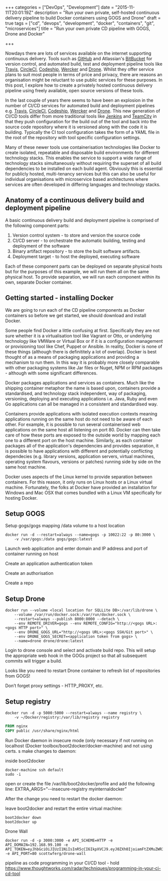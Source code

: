 +++
categories = ["DevOps", "Development"]
date = "2015-11-11T20:01:19Z"
description = "Run your own private, self-hosted continuous delivery pipeline to build Docker containers using GOGS and Drone"
draft = true
tags = ["cd", "devops", "development", "docker", "containers", "git", "microservices"]
title = "Run your own private CD pipeline with GOGS, Drone and Docker"

+++

Nowdays there are lots of services available on the internet supporting continuous delivery.  Tools such as [GitHub](http://github.com/) and Atlassian's [BitBucket](http://bitbucket.org/) for version control, and automated build, test and deployment pipeline tools like [Travis](http://travis-ci.com), [CircleCI](http://circleci.com), [Codeship](http://www.codeship.com), [Wercker](http://wercker.com) and [Drone](http://drone.io).  Whilst they offer service plans to suit most people in terms of price and privacy, there are reasons an organisation might be reluctant to use public services for these purposes.  In this post, I explore how to create a privately hosted continuous delivery pipeline using freely available, open source versions of these tools.  

In the last couple of years there seems to have been an explosion in the number of CI/CD services for automated build and deployment pipelines e.g. [Travis](http://travis-ci.com), [CircleCI](http://circleci.com), [Codeship](http://www.codeship.com), [Wercker](http://wercker.com) and [Drone](http://drone.io).  This new generation of CI/CD tools differ from more traditional tools like [Jenkins](https://jenkins-ci.org/) and [TeamCity](https://www.jetbrains.com/teamcity/) in that they push configuration for the build out of the tool and back into the source code repository where it is versioned along with the code it is building.  Typically the CI tool configuration takes the form of a YAML file in the root of the repository with tool specific configuration settings.  

Many of these newer tools use containerisation technologies like Docker to create isolated, repeatable and disposable build environments for different technology stacks.  This enables the service to support a wide range of technology stacks simultaneously without requiring the superset of all build dependencies to be installed on each build agent.  Obviously this is essential for publicly hosted, multi-tenancy services but this can also be useful for individual organisations with microservice based architectures where services are often developed in differing languages and technology stacks. 

## Anatomy of a continuous delivery build and deployment pipeline

A basic continuous delivery build and deployment pipeline is comprised of the following component parts:

1. Version control system - to store and version the source code
2. CI/CD server - to orchestrate the automatic building, testing and deployment of the software
3. Binary artifact repository - to store the built software artifacts.
4. Deployment target - to host the deployed, executing software

Each of these component parts can be deployed on separate physical hosts but for the purposes of this example, we will run them all on the same physical host.  To provide separation, we will run each component within its own, separate Docker container.

## Getting started - installing Docker

We are going to run each of the CD pipeline components as Docker containers so before we get started, we should download and install Docker.  

Some people find Docker a little confusing at first.  Specifically they are not sure whether it is a virtualisation tool like Vagrant or Otto, or underlying technology like VMWare or Virtual Box or if it is a configuration management or provisioning tool like Chef, Puppet or Ansible.  In reality, Docker is none of these things (although there is definititely a lot of overlap).  Docker is best thought of as a means of packaging applications and providing a mechanism to run them.  In this way it is probably more closely comparable with other packaging systems like Jar files or Nuget, NPM or RPM packages - although with some significant differences.

Docker packages applications and services as containers.  Much like the shipping container metaphor the name is based upon, containers provide a standardised, and technology stack independent, way of packaging, versioning, deploying and executing applications i.e. Java, Ruby and even Go applications can all be managed in a consistent and standardised way.  

Containers provide applications with isolated execution contexts meaning applications running on the same host do not need to be aware of each other.  For example, it is possible to run several containerised web applications on the same host all listening on port 80.  Docker can then take care of how these ports are exposed to the outside world by mapping each one to a different port on the host machine.  Similarly, as each container packages all of the application's dependencies and provides separation, it is possible to have applications with different and potentially conflicting dependecies (e.g. library versions, application servers, virtual machines, operating system flavours, versions or patches) running side by side on the same host machine.

  

Docker uses aspects of the Linux kernel to provide separation between containers.  For this reason, it only runs on Linux hosts or a Linux virtual machine.  Fortunately, the folks at Docker have provided an installation for Windows and Mac OSX that comes bundled with a Linux VM specifically for hosting Docker.

## Setup GOGS

Setup gogs/gogs
mapping /data volume to a host location

	docker run -d --restart=always --name=gogs -p 10022:22 -p 80:3000 \
		-v /var/gogs:/data gogs/gogs:latest

Launch web application and enter domain and IP address and port of container running on host

Create an application authentication token

Create an authorisation

Create a repo



## Setup Drone

	docker run --volume <local location for SQLLite DB>:/var/lib/drone \
		--volume /var/run/docker.sock:/var/run/docker.sock \
		--restart=always --publish 8000:8000 --detach \
		--env REMOTE_DRIVER=gogs --env REMOTE_CONFIG="http://<gogs URL>:<gogs HTTP port>" \
		--env DRONE_GOGS_URL="http://<gogs URL>:<gogs SSH/Git port>" \
		--env DRONE_GOGS_SECRET=<application token from gogs> \
		--name=drone drone/drone:latest

Login to drone console and select and activate build repo.  This will setup the appropriate web hook in the GOGs project so that all subsequent commits will trigger a build.

Looks like you need to restart Drone container to refresh list of repositories from GOGS!

Don’t forget proxy settings - HTTP_PROXY, etc.

## Setup registry

	docker run -d -p 5000:5000 --restart=always --name registry \
		-v ~/Docker/registry:/var/lib/registry registry



``` Dockerfile
FROM nginx
COPY public /usr/share/nginx/html
```

Run Docker daemon in insecure mode (only necessary if not running on localhost (Docker toolbox/boot2docker/docker-machine) and not using certs.
s
make changes to daemon:

inside boot2docker

	docker-machine ssh default
	sudo -i

open or create the file /var/lib/boot2docker/profile and add the following line:	EXTRA_ARGS="--insecure-registry myinternaldocker"	

After the change you need to restart the docker daemon:	

leave boot2docker and restart the entire virtual machine:	

	boot2docker down
	boot2docker up

Drone Wall

	docker run -d -p 3000:3000 -e API_SCHEME=HTTP -e API_DOMAIN=192.168.99.100 -e API_TOKEN=eyJhbGciOiJIUzI1NiIsInR5cCI6IkpXVCJ9.eyJ0ZXh0IjoiamFtZXMuZWR3YXJkLmJvd21hbiIsInR5cGUiOiJ1c2VyIn0.DajYihXxoFN2gR7vtqbwb71xfXo6Y4gaOMIFt9Zh1I8 -e API_PORT=80 scottwferg/drone-wall



pipeline as code
programming in your CI/CD tool - hold
https://www.thoughtworks.com/radar/techniques/programming-in-your-ci-cd-tool